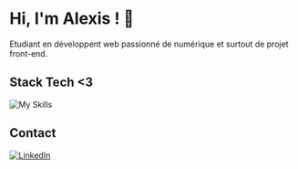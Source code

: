 # Hi, I'm Alexis ! 👋

Etudiant en développent web passionné de numérique et surtout de projet front-end.

## Stack Tech <3
![My Skills](https://skillicons.dev/icons?i=js,nodejs,react,vite,tailwind,git,vscode,figma)

## Contact 
[![LinkedIn](https://skillicons.dev/icons?i=linkedin)](https://www.linkedin.com/in/alexis-gontier/)


<!--

- 🔭 I’m currently working on ...
- 🌱 I’m currently learning ...
- 👯 I’m looking to collaborate on ...
- 🤔 I’m looking for help with ...
- 💬 Ask me about ...
- 📫 How to reach me: ...
- 😄 Pronouns: ...
- ⚡ Fun fact: ...
-->
